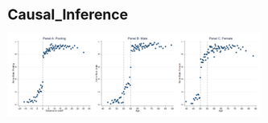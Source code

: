 # Causal_Inference
<img src = "Final Project: retirement effect on mental health/discontinuity of treatment assignment.png" >
